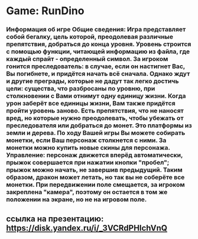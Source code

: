 # Game: RunDino
### Информация об игре Общие сведения: Игра представляет собой бегалку, цель которой, преодолевая различные препятствия, добраться до конца уровня. Уровень строится с помощью функции, читающей информацию из файла, где каждый спрайт - определенный символ. За игроком гонится преследователь: в случае, если он настигнет Вас, Вы погибнете, и придётся начать всё сначала. Однако ждут и другие преграды,  которые не дадут так легко достичь цели: существа, что разбросаны по уровню, при столкновении с Вами отнимут одну единицу жизни. Когда урон заберёт все единицы жизни, Вам также придётся пройти уровень заново. Есть препятствия, что не наносят вред, но которые нужно преодолевать, чтобы убежать от преследователя или добраться до монет. Это платформы из земли и дерева. По ходу Вашей игры Вы можете собирать монетки, если Ваш персонаж столкнется с ними. За монетки можно купить новые скины для персонажа. Управление: персонаж движется вперёд автоматически, прыжок совершается при нажатии кнопки "пробел"; прыжок можно начать, не завершив предыдущий. Таким образом, дракон может летать, но так вы не соберёте все монетки.  При передвижении поле смещается, за игроком закреплена "камера", поэтому он остается в том же положении на экране, но не на игровом поле.

## ссылка на презентацию: https://disk.yandex.ru/i/_3VCRdPHIchVnQ
